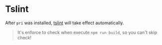 # Tslint

After `pri` was installed, [tslint](https://www.npmjs.com/package/tslint) will take effect automatically.

> It's enforce to check when execute `npm run build`, so you can't skip check!
